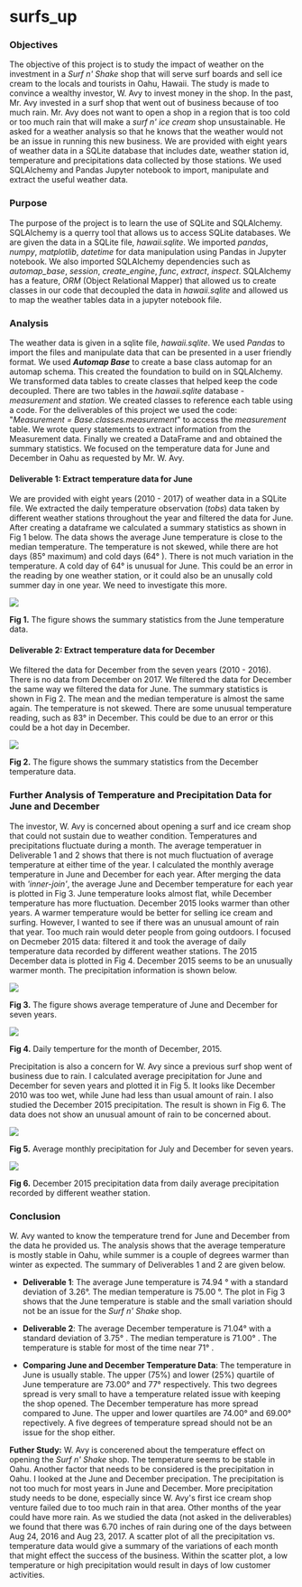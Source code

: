 # surfs_up

### **Objectives**

The objective of this project is to study the impact of weather on the investment in a _Surf n' Shake_ shop that will serve surf boards and sell ice cream to the locals and tourists in Oahu, Hawaii. The study is made to convince a wealthy investor, W. Avy to invest money in the shop. In the past, Mr. Avy invested in a surf shop that went out of business because of too much rain. Mr. Avy does not want to open a shop in a region that is too cold or too much rain that will make a _surf n' ice cream_ shop unsustainable. He asked for a weather analysis so that he knows that the weather would not be an issue in running this new business. We are provided with eight years of weather data in a SQLite database that includes date, weather station id, temperature and precipitations data collected by those stations. We used SQLAlchemy and Pandas Jupyter notebook to import, manipulate and extract the useful weather data. 

### **Purpose**

The purpose of the project is to learn the use of SQLite and SQLAlchemy. SQLAlchemy is a querry tool that allows us to access SQLite databases. We are given the data in a SQLite file, _hawaii.sqlite_. We imported _pandas_, _numpy_, _matplotlib_, _datetime_ for data manipulation using Pandas in Jupyter notebook. We also imported SQLAlchemy dependencies such as *automap_base*, _session_, *create_engine*, _func_, _extract_, _inspect_. SQLAlchemy has a feature, *ORM* (Object Relational Mapper) that allowed us to create classes in our code that decoupled the data in  _hawaii.sqlite_ and allowed us to map the weather tables data in a jupyter notebook file. 

### **Analysis**

The weather data is given in a sqlite file, _hawaii.sqlite_. We used _Pandas_ to import the files and manipulate data that can be presented in a user friendly format. We used **_Automap Base_** to create a base class automap for an automap schema. This created the foundation to build on in SQLAlchemy. We transformed data tables to create classes that helped keep the code decoupled. There are two tables in the _hawaii.sqlite_ database - _measurement_ and _station_. We created classes to reference each table using a code. For the deliverables of this project we used the code: "*Measurement = Base.classes.measurement*" to access the _measurement_ table. We wrote query statements to extract information from the Measurement data. Finally we created a DataFrame and and obtained the summary statistics. We focused on the temperature data for June and December in Oahu as requested by Mr. W. Avy.

#### **Deliverable 1: Extract temperature data for June**

We are provided with eight years (2010 - 2017) of weather data in a SQLite file. We extracted the daily temperature observation (_tobs_) data taken by different weather stations throughout the year and filtered the data for June. After creating a dataframe we calculated a summary statistics as shown in Fig 1 below. The data shows the average June temperature is close to the median temperature. The temperature is not skewed, while there are hot days (85&deg; maximum) and cold days (64&deg; ). There is not much variation in the temperature. A cold day of 64&deg; is unusual for June. This could be an error in the reading by one weather station, or it could also be an unusally cold summer day in one year. We need to investigate this more. 

<img src = 'Resources/June_temp_stats.png'>

**Fig 1.** The figure shows the summary statistics from the June temperature data.

#### **Deliverable 2: Extract temperature data for December**

We filtered the data for December from the seven years (2010 - 2016). There is no data from December on 2017. We filtered the data for December the same way we filtered the data for June. The summary statistics is shown in Fig 2. The mean and the median temperature is almost the same again. The temperature is not skewed. There are some unusual temperature reading, such as 83&deg; in December. This could be due to an error or this could be a hot day in December. 

<img src = 'Resources/Dec_temp_stats.png'>

**Fig 2.** The figure shows the summary statistics from the December temperature data.

### **Further Analysis of Temperature and Precipitation Data for June and December**

The investor, W. Avy is concerned about opening a surf and ice cream shop that could not sustain due to weather condition. Temperatures and precipitations fluctuate during a month. The average temperatuer in Deliverable 1 and 2 shows that there is not much fluctuation of average temperature at either time of the year. I calculated the monthly average temperature in June and December for each year. After merging the data with _'inner-join'_, the average June and December temperature for each year is plotted in Fig 3. June temperature looks almost flat, while December temperature has more fluctuation. December 2015 looks warmer than other years. A warmer temperature would be better for selling ice cream and surfing. However, I wanted to see if there was an unusual amount of rain that year. Too much rain would deter people from going outdoors. I focused on Decmeber 2015 data:  filtered it and took the average of daily temperature data recorded by different weather stations. The 2015 December data is plotted in Fig 4. December 2015 seems to be an unusually warmer month. The precipitation information is shown below.

<img src = 'Resources/June_Dec_Temp.png'>

**Fig 3.** The figure shows average temperature of June and December for seven years. 

<img src = 'Resources/Dec_Temp_2015.png'>

**Fig 4.** Daily temperture for the month of December, 2015. 

Precipitation is also a concern for W. Avy since a previous surf shop went of business due to rain. I calculated average precipitation for June and December for seven years and plotted it in Fig 5. It looks like December 2010 was too wet, while June had less than usual amount of rain. I also studied the December 2015 precipitation. The result is shown in Fig 6. The data does not show an unusual amount of rain to be concerned about. 

<img src = 'Resources/June_Dec_prcp.png'>


**Fig 5.** Average monthly precipitation for July and December for seven years. 

<img src = 'Resources/Dec2015_prcp.png'>

**Fig 6.** December 2015 precipitation data from daily average precipitation recorded by different weather station. 

### **Conclusion**

W. Avy wanted to know the temperature trend for June and December from the data he provided us. The analysis shows that the average temperature is mostly stable in Oahu, while summer is a couple of degrees warmer than winter as expected. The summary of Deliverables 1 and 2 are given below.

- **Deliverable 1**: The average June temperature is 74.94 &deg;  with a standard deviation of 3.26&deg;. The median temperature is 75.00 &deg;. The plot in Fig 3 shows that the June temperature is stable and the small variation should not be an issue for the _Surf n' Shake_ shop.

- **Deliverable 2**: The average December temperature is 71.04&deg; with a standard deviation of 3.75&deg; . The median temperature is 71.00&deg; . The temperature is stable for most of the time near 71&deg; . 

- **Comparing June and December Temperature Data**: The temperature in June is usually stable. The upper (75%) and lower (25%) quartile of June temperature are 73.00&deg; and 77&deg; respectively. This two degrees spread is very small to have a temperature related issue with keeping the shop opened. The December temperature has more spread compared to June. The upper and lower quartiles are 74.00&deg; and 69.00&deg; repectively. A five degrees of temperature spread should not be an issue for the shop either. 

**Futher Study:**  W. Avy is concerened about the temperature effect on opening the _Surf n' Shake_ shop. The temperature seems to be stable in Oahu. Another factor that needs to be considered is the precipitation in Oahu. I looked at the June and December precipation. The precipitation is not too much for most years in June and December. More precipitation study needs to be done, especially since W. Avy's first ice cream shop venture failed due to too much rain in that area. Other months of the year could have more rain. As we studied the data (not asked in the deliverables) we found that there was 6.70 inches of rain during one of the days between Aug 24, 2016 and Aug 23, 2017. A scatter plot of all the precipitation vs. temperature data would give a summary of the variations of each month that might effect the success of the business. Within the scatter plot, a low temperature or high precipitation would result in days of low customer activities.